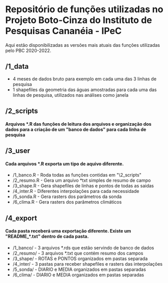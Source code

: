 # Repositório de funções utilizadas no Projeto Boto-Cinza do Instituto de Pesquisas Cananéia - IPeC

Aqui estão disponibilizadas as versões mais atuais das funções utilizadas pelo PBC 2020-2022.

## /1_data

- 4 meses de dados bruto para exemplo em cada uma das 3 linhas de pesquisa 
- 1 shapefiles da geometria das águas amostradas para cada uma das linhas de pesquisa, utilizados nas análises como janela

## /2_scripts

#### Arquivos \*.R das funções de leitura dos arquivos e organização dos dados para a criação de um "banco de dados" para cada linha de pesquisa

## /3_user

#### Cada arquivos \*.R exporta um tipo de aquivo diferente.

- /1_banco.R - Roda todas as funções contidas em "\2_scripts"
- /2_resumo.R - Gera um arquivo \*txt simples de resumo de campo
- /3_shape.R - Gera shapefiles de linhas e pontos de todas as saidas
- /4_inter.R - Diferentes interpolações para cada necessidade
- /5_sonda.R - Gera rasters dos parâmetros da sonda
- /6_clima.R - Gera rasters dos parâmetros climáticos

## /4_export

#### Cada pasta receberá uma exportação diferente. Existe um "README_\*.txt" dentro de cada pasta.

- /1_banco/ - 3 arquivos \*.rds que estão servindo de banco de dados
- /2_resumo/ - 3 arquivos \*.txt que contém resumo dos campos
- /3_shape/ - ROTAS e PONTOS organizados em pastas separada
- /4_inter/ - 3 pastas para receber shapefiles e rasters das interpolações
- /5_sonda/ - DIARIO e MEDIA organizados em pastas separadas
- /6_clima/ - DIARIO e MEDIA organizados em pastas separadas
